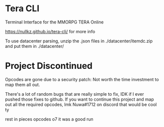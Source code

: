 # Tera CLI

Terminal Interface for the MMORPG TERA Online

https://nullkz.github.io/tera-cli/ for more info

To use datacenter parsing, unzip the .json files in ./datacenter/itemdc.zip and put them in ./datacenter/

# Project Discontinued

Opcodes are gone due to a security patch: Not worth the time investment to map them all out.

There's a lot of random bugs that are really simple to fix, IDK if I ever pushed those fixes to github. If you want to continue this project and map out all the required opcodes, lmk Nuwa#1712 on discord that would be cool ty

rest in pieces opcodes o7 it was a good run
